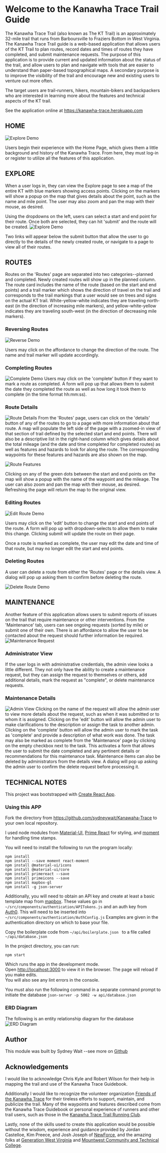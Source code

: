 # Welcome to the Kanawha Trace Trail Guide

The Kanawha Trace Trail (also known as The KT Trail) is an approximately 32-mile trail that runs from Barboursville to Fraziers Bottom in West Virginia.  The Kanawha Trace Trail guide is a web-based application that allows users of the KT Trail to plan routes, record dates and times of routes they have completed, and submit maintenance requests.  The purpose of this application is to provide current and updated information about the status of the trail, and allow users to plan and navigate with tools that are easier to understand than paper-based topographical maps.  A secondary purpose is to improve the visibility of the trail and encourage new and existing users to venture out more often.

The target users are trail-runners, hikers, mountain-bikers and backpackers who are interested in learning more about the features and technical aspects of the KT trail.

See the application online at https://kanawha-trace.herokuapp.com

## HOME

![Explore Demo](./public/images/readme/home.jpg)

Users begin their experience with the Home Page, which gives them a little background and history of the Kanawha Trace.  From here, they must log-in or register to utilize all the features of this application.

## EXPLORE

When a user logs in, they can view the Explore page to see a map of the entire KT with blue markers showing access points.  Clicking on the markers will show a popup on the map that gives details about the point, such as the name and mile point.  The user may also zoom and pan the map with their mouse, as desired.

Using the dropdowns on the left, users can select a start and end point for their route.  Once both are selected, they can hit 'submit' and the route will be created.
![Explore Demo](http://g.recordit.co/qLTq3eSmiP.gif)

Two links will appear below the submit button that allow the user to go directly to the details of the newly created route, or navigate to a page to view all of their routes.

## ROUTES

Routes on the 'Routes' page are separated into two categories--planned and completed.  Newly created routes will show up in the planned column.  The route card includes the name of the route (based on the start and end points) and a trail marker which shows the direction of travel on the trail and corresponds to the trail markings that a user would see on trees and signs on the actual KT trail. White-yellow-white indicates they are traveling north-east (in the direction of increasing mile markers), and yellow-white-yellow indicates they are traveling south-west (in the direction of decreasing mile markers).

### Reversing Routes
![Reverse Demo](http://g.recordit.co/vo29lufMGH.gif)

Users may click on the affordance to change the direction of the route. The name and trail marker will update accordingly.

### Completing Routes

![Complete Demo](http://g.recordit.co/d54AhyD4eU.gif)
Users may click on the 'complete' button if they want to mark a route as completed.  A form will pop up that allows them to submit the date they completed the route as well as how long it took them to complete (in the time format hh:mm:ss).


### Route Details
![Route Details](./public/images/readme/route_details.jpg)
From the 'Routes' page, users can click on the 'details' button of any of the routes to go to a page with more information about that route.  A map will populate the left side of the page with a zoomed-in view of that section of trail defined by the selected start and end points.  There will also be a descriptive list in the right-hand column which gives details about the total mileage (and the date and time completed for completed routes) as well as features and hazards to look for along the route.  The corresponding waypoints for these features and hazards are also shown on the map.

![Route Features](http://g.recordit.co/SR65sFaDSz.gif)

Clicking on any of the green dots between the start and end points on the map will show a popup with the name of the waypoint and the mileage. The user can also zoom and pan the map with their mouse, as desired.  Refreshing the page will return the map to the original view.

### Editing Routes
![Edit Route Demo](http://g.recordit.co/n9qneyq9qE.gif)

Users may click on the 'edit' button to change the start and end points of the route.  A form will pop up with dropdown-selects to allow them to make this change.  Clicking submit will update the route on their page.

Once a route is marked as complete, the user may edit the date and time of that route, but may no longer edit the start and end points.

### Deleting Routes
A user can delete a route from either the 'Routes' page or the details view.  A dialog will pop up asking them to confirm before deleting the route.

![Delete Route Demo](http://g.recordit.co/l5BrV7nvD5.gif)

## MAINTENANCE
Another feature of this application allows users to submit reports of issues on the trail that require maintenance or other interventions.  From the 'Maintenance' tab, users can see ongoing requests (sorted by mile) or submit one of their own.  There is an affordance to allow the user to be contacted about the request should further information be required.
![Maintenance Request](http://g.recordit.co/zEULs3VX2B.gif)

### Administrator View
If the user logs in with administrative credentials, the admin view looks a little different.  They not only have the ability to create a maintenance request, but they can assign the request to themselves or others, add additional details, mark the request as "complete", or delete maintenance requests.

### Maintenance Details
![Admin View](http://g.recordit.co/nJFWkPUpW3.gif)
Clicking on the name of the request will allow the admin user to view more details about the request, such as when it was submitted or to whom it is assigned.  Clicking on the 'edit' button will allow the admin user to make clarifications to the description or assign the task to another admin.  Clicking on the 'complete' button will allow the admin user to mark the task as 'complete' and provide a description of what work was done.  The task may also be marked as complete from the 'Maintenance' page by clicking on the empty checkbox next to the task.  This activates a form that allows the user to submit the date completed and any pertinent details or recommendations for this maintenance task.  Maintenance items can also be deleted by administrators from the details view.  A dialog will pop up asking the admin user to confirm the delete request before processing it.


## TECHNICAL NOTES

This project was bootstrapped with [Create React App](https://github.com/facebook/create-react-app).

### Using this APP

Fork the directory from https://github.com/sydneywait/Kanawaha-Trace to your own local repository.

I used node modules from [Material-UI](https://material-ui.com/), [Prime React](https://www.primefaces.org/primereact/#/) for styling, and [moment](https://www.npmjs.com/package/react-moment) for handling time stamps.

You will need to install the following to run the program locally:

```
npm install
npm install --save moment react-moment
npm install @material-ui/icons
npm install @material-ui/core
npm install primereact --save
npm install primeicons --save
npm install mapbox-gl
npm install -g json-server
```

Additionally, you will need to obtain an API key and create at least a basic template map from [mapbox](https://www.mapbox.com/). These values go in 
```~/src/components/authentication/APITokens.js```
and an auth key from [Auth0](https://auth0.com/).  This will need to be inserted into
```~/src/components/authentication/AuthConfig.js```
Examples are given in the authentication directory on which to base your file.

Copy the boilerplate code from
```~/api/boilerplate.json ```
to a file called
```~/api/database.json  ```

In the project directory, you can run:

```npm start```

Which runs the app in the development mode.<br>
Open [http://localhost:3000](http://localhost:3000) to view it in the browser.
The page will reload if you make edits.<br>
You will also see any lint errors in the console.

You must also run the following command in a separate command prompt to initiate the database
```json-server -p 5002 -w api/database.json```

### ERD Diagram
The following is an entity relationship diagram for the database
![ERD Diagram](./public/images/readme/ERD_Diagram.jpg)


## Author
This module was built by Sydney Wait --see more on [Github](https://github.com/sydneywait)

## Acknowledgements
I would like to acknowledge Chris Kyle and Robert Wilson for their help in mapping the trail and use of the Kanawha Trace Guidebook.

Additionally I would like to recognize the volunteer organization [Friends of the Kanawha Trace](https://www.facebook.com/TheKanawhaTrace/) for their tireless efforts to support, maintain, and publicize the trail.  Many of the waypoints and features described come from the Kanawha Trace Guidebook or personal experience of runners and other trail users, such as those in the [Kanawha Trace Trail Running Club](https://www.facebook.com/groups/483374695008119/).

Lastly, none of the skills used to create this application would be possible without the wisdom, experience and guidance provided by Jordan Castelloe, Kim Preece, and Josh Joseph of [NewForce](https://newforce.co/), and the amazing folks at [Generation West Virginia](https://generationwv.org/about/) and [Mountwest Community and Technical College](http://www.mctc.edu/).





